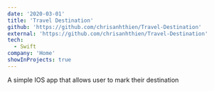 ```yaml
---
date: '2020-03-01'
title: 'Travel Destination'
github: 'https://github.com/chrisanhthien/Travel-Destination'
external: 'https://github.com/chrisanhthien/Travel-Destination'
tech:
  - Swift
company: 'Home'
showInProjects: true
---
```


A simple IOS app that allows user to mark their destination
